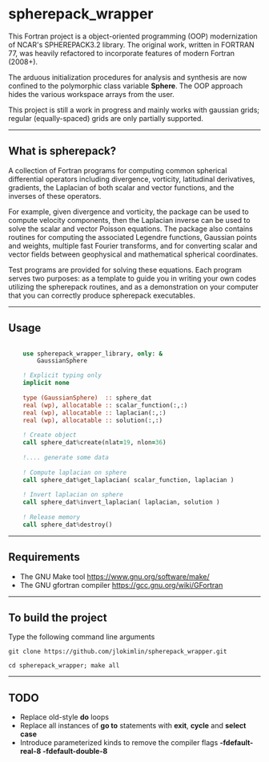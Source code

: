 # **spherepack\_wrapper**

This Fortran project is a object-oriented programming (OOP) modernization of NCAR's SPHEREPACK3.2 library. The original work, written in FORTRAN 77, was heavily refactored to incorporate features of modern Fortran (2008+). 


The arduous initialization procedures for analysis and synthesis are now confined to the polymorphic class variable **Sphere**. The OOP approach hides the various workspace arrays from the user.

This project is still a work in progress and mainly works with gaussian grids; regular (equally-spaced) grids are only partially supported.
 

-----------------------------------------------------------------------------

## What is spherepack?

A collection of Fortran programs for computing common spherical differential operators including divergence, vorticity, latitudinal derivatives, gradients, the Laplacian of both scalar and vector functions, and the inverses of these operators.

For example, given divergence and vorticity, the package can be used to compute velocity components, then the Laplacian inverse can be used to solve the scalar and vector Poisson equations. The package also contains routines for computing the associated Legendre functions, Gaussian points and weights, multiple fast Fourier transforms, and for converting scalar and vector fields between geophysical and mathematical spherical coordinates.

Test programs are provided for solving these equations. Each program serves two purposes: as a template to guide you in writing your own codes utilizing the spherepack routines, and as a demonstration on your computer that you can correctly produce spherepack executables.

-----------------------------------------------------------------------------

## Usage

```fortran

    use spherepack_wrapper_library, only: &
        GaussianSphere

    ! Explicit typing only
    implicit none
    
    type (GaussianSphere)  :: sphere_dat
    real (wp), allocatable :: scalar_function(:,:)
    real (wp), allocatable :: laplacian(:,:) 
    real (wp), allocatable :: solution(:,:)
    
    ! Create object
    call sphere_dat%create(nlat=19, nlon=36)
    
    !.... generate some data
    
    ! Compute laplacian on sphere
    call sphere_dat%get_laplacian( scalar_function, laplacian )
    
    ! Invert laplacian on sphere
    call sphere_dat%invert_laplacian( laplacian, solution )
    
    ! Release memory
    call sphere_dat%destroy()

```

-----------------------------------------------------------------------------

## Requirements

* The GNU Make tool https://www.gnu.org/software/make/
* The GNU gfortran compiler https://gcc.gnu.org/wiki/GFortran

-----------------------------------------------------------------------------


## To build the project

Type the following command line arguments
```
git clone https://github.com/jlokimlin/spherepack_wrapper.git

cd spherepack_wrapper; make all
```

-----------------------------------------------------------------------------


## TODO
* Replace old-style **do** loops
* Replace all instances of **go to** statements with **exit**, **cycle** and **select case**
* Introduce parameterized kinds to remove the compiler flags **-fdefault-real-8 -fdefault-double-8**